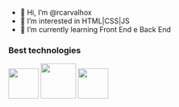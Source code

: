 - 👋 Hi, I’m @rcarvalhox
- 👀 I’m interested in HTML|CSS|JS
- 🌱 I’m currently learning   Front End e Back  End

### Best technologies

<div>
    <img src="https://cdn.jsdelivr.net/gh/devicons/devicon/icons/html5/html5-original.svg"width="60"/>
  <img src="https://cdn.jsdelivr.net/gh/devicons/devicon/icons/css3/css3-original-wordmark.svg"width="70"/>
<img src="https://cdn.jsdelivr.net/gh/devicons/devicon/icons/javascript/javascript-original.svg"width="60"/>  </div>
